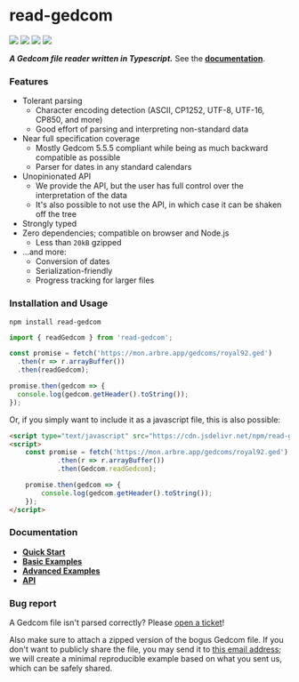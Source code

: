 # read-gedcom

![](https://github.com/arbre-app/read-gedcom/actions/workflows/build.yml/badge.svg)
![](https://img.shields.io/npm/v/read-gedcom?color=brightgreen)
![](https://img.shields.io/librariesio/dependents/npm/read-gedcom)
![](https://img.shields.io/npm/l/read-gedcom?color=brightgreen)

***A Gedcom file reader written in Typescript.*** See the **[documentation](https://docs.arbre.app/read-gedcom/)**.

### Features

* Tolerant parsing
  * Character encoding detection (ASCII, CP1252, UTF-8, UTF-16, CP850, and more)
  * Good effort of parsing and interpreting non-standard data
* Near full specification coverage
  * Mostly Gedcom 5.5.5 compliant while being as much backward compatible as possible
  * Parser for dates in any standard calendars
* Unopinionated API
  * We provide the API, but the user has full control over the interpretation of the data
  * It's also possible to not use the API, in which case it can be shaken off the tree
* Strongly typed
* Zero dependencies; compatible on browser and Node.js
  * Less than `20kB` gzipped
* ...and more:
  * Conversion of dates
  * Serialization-friendly
  * Progress tracking for larger files

### Installation and Usage

```
npm install read-gedcom
```


```javascript
import { readGedcom } from 'read-gedcom';

const promise = fetch('https://mon.arbre.app/gedcoms/royal92.ged')
  .then(r => r.arrayBuffer())
  .then(readGedcom);

promise.then(gedcom => {
  console.log(gedcom.getHeader().toString());
});
```

Or, if you simply want to include it as a javascript file, this is also possible:
```html
<script type="text/javascript" src="https://cdn.jsdelivr.net/npm/read-gedcom/dist/read-gedcom.min.js"></script>
<script>
    const promise = fetch('https://mon.arbre.app/gedcoms/royal92.ged')
            .then(r => r.arrayBuffer())
            .then(Gedcom.readGedcom);

    promise.then(gedcom => {
        console.log(gedcom.getHeader().toString());
    });
</script>
```

### Documentation

* **[Quick Start](https://docs.arbre.app/read-gedcom/pages/Getting%20Started/quickstart)**
* **[Basic Examples](https://docs.arbre.app/read-gedcom/pages/Getting%20Started/basic-examples)**
* **[Advanced Examples](https://docs.arbre.app/read-gedcom/pages/Getting%20Started/advanced-examples)**
* **[API](https://docs.arbre.app/read-gedcom/modules)**

### Bug report

A Gedcom file isn't parsed correctly? Please [open a ticket](https://github.com/arbre-app/read-gedcom/issues)!

Also make sure to attach a zipped version of the bogus Gedcom file.
If you don't want to publicly share the file, you may send it to [this email address](https://github.com/arbre-app); we will create a minimal reproducible example based on what you sent us, which can be safely shared.
